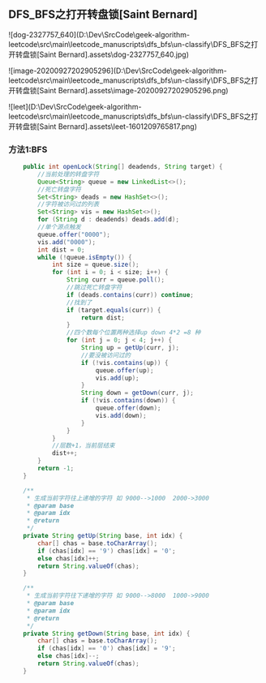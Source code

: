 ## DFS_BFS之打开转盘锁[Saint Bernard]

![dog-2327757_640](D:\Dev\SrcCode\geek-algorithm-leetcode\src\main\leetcode_manuscripts\dfs_bfs\un-classify\DFS_BFS之打开转盘锁[Saint Bernard].assets\dog-2327757_640.jpg)

![image-20200927202905296](D:\Dev\SrcCode\geek-algorithm-leetcode\src\main\leetcode_manuscripts\dfs_bfs\un-classify\DFS_BFS之打开转盘锁[Saint Bernard].assets\image-20200927202905296.png)

![leet](D:\Dev\SrcCode\geek-algorithm-leetcode\src\main\leetcode_manuscripts\dfs_bfs\un-classify\DFS_BFS之打开转盘锁[Saint Bernard].assets\leet-1601209765817.png)

### 方法1:BFS

```java
    public int openLock(String[] deadends, String target) {
        //当前处理的转盘字符
        Queue<String> queue = new LinkedList<>();
        //死亡转盘字符
        Set<String> deads = new HashSet<>();
        //字符被访问过的列表
        Set<String> vis = new HashSet<>();
        for (String d : deadends) deads.add(d);
        //单个源点触发
        queue.offer("0000");
        vis.add("0000");
        int dist = 0;
        while (!queue.isEmpty()) {
            int size = queue.size();
            for (int i = 0; i < size; i++) {
                String curr = queue.poll();
                //跳过死亡转盘字符
                if (deads.contains(curr)) continue;
                //找到了
                if (target.equals(curr)) {
                    return dist;
                }
                //四个数每个位置两种选择up down 4*2 =8 种
                for (int j = 0; j < 4; j++) {
                    String up = getUp(curr, j);
                    //要没被访问过的
                    if (!vis.contains(up)) {
                        queue.offer(up);
                        vis.add(up);
                    }
                    String down = getDown(curr, j);
                    if (!vis.contains(down)) {
                        queue.offer(down);
                        vis.add(down);
                    }
                }
            }
            //层数+1，当前层结束
            dist++;
        }
        return -1;
    }

    /**
     * 生成当前字符往上递增的字符 如 9000-->1000  2000->3000
     * @param base
     * @param idx
     * @return
     */
    private String getUp(String base, int idx) {
        char[] chas = base.toCharArray();
        if (chas[idx] == '9') chas[idx] = '0';
        else chas[idx]++;
        return String.valueOf(chas);
    }

    /**
     * 生成当前字符往下递增的字符 如 9000-->8000  1000->9000
     * @param base
     * @param idx
     * @return
     */
    private String getDown(String base, int idx) {
        char[] chas = base.toCharArray();
        if (chas[idx] == '0') chas[idx] = '9';
        else chas[idx]--;
        return String.valueOf(chas);
    }
```

